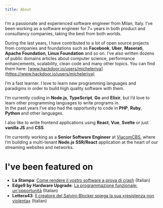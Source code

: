 ```yaml
---
title: About
---
```


I’m a passionate and experienced software engineer from Milan, Italy.
I’ve been working as a software engineer for 7+ years in both product and consultancy companies, taking the best from both worlds.

During the last years, I have contributed to a lot of open source projects from companies and foundations such as **Facebook**, **Uber**, **Maserati**, **Apache Foundation**, **Linux Foundation** and so on.
I’ve also written dozens of public domains articles about computer science, performance enhancements, scalability, clean code and many other topics. You can find them here: [www.hackdoor.io/users/micheleriva](https://www.hackdoor.io/users/micheleriva)

I’m a fast learner. I love to learn new programming languages and paradigms in order to build high quality software with them.

I’m currently coding in **Node.js**, **TypeScript**, **Go** and **Elixir**, but I’d love to learn other programming languages to write programs in. \
In the past years I’ve also had the opportunity to code in **PHP**, **Ruby**, **Python** and other languages.

I also like to write frontend applications using **React**, **Vue**, **Svelte** or just **vanilla JS** and **CSS**.

I’m currently working as a **Senior Software Engineer** at [ViacomCBS](https://www.viacomcbs.com), where I’m building a multi-tenant **Node.js** **SSR/React** application at the heart of our streaming websites and networks.

# I've been featured on

- **La Stampa**: [Come rendere il vostro software a prova di crash](https://www.lastampa.it/tecnologia/news/2019/10/25/news/come-rendere-il-vostro-software-a-prova-di-crash-1.37787834) (Italian)
- **Edge9 by Hardware Upgrade**: [La programmazione funzionale: un'opportunità](https://edge9.hwupgrade.it/news/innovazione/la-programmazione-funzionale-un-opportunita-secondo-openmind_85315.html) (Italian)
- **Lettera43**: [Il creatore del Salvini-Blocker spiega la sua «resistenza non violenta»](https://www.lettera43.it/salvini-blocker-google-chrome-estensione-michele-riva) (Italian)